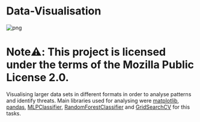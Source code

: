 # Data-Visualisation
![png](https://github.com/JimSolomon/Data-Visualisation/blob/main/data-visualisation-python-setup.png)

# Note:warning:: This project is licensed under the terms of the Mozilla Public License 2.0.

Visualising larger data sets in different formats in order to analyse patterns and identify threats. Main libraries used for analysing were [matplotlib](https://matplotlib.org/), [pandas](https://pypi.org/project/pandas/), [MLPClassifier](https://scikit-learn.org/stable/modules/generated/sklearn.neural_network.MLPClassifier.html), [RandomForestClassifier](https://scikit-learn.org/stable/modules/generated/sklearn.ensemble.RandomForestClassifier.html?highlight=randomforestclassifier#sklearn.ensemble.RandomForestClassifier) and [GridSearchCV](https://scikit-learn.org/stable/modules/generated/sklearn.model_selection.GridSearchCV.html) for this tasks.
